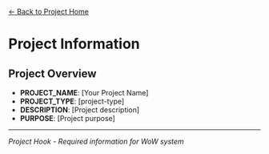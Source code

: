 [← Back to Project Home](../../../README.md)

# Project Information

## Project Overview
- **PROJECT_NAME**: [Your Project Name]
- **PROJECT_TYPE**: [project-type]
- **DESCRIPTION**: [Project description]
- **PURPOSE**: [Project purpose]

---

*Project Hook - Required information for WoW system*